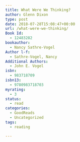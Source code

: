 ```yaml
---
title: What Were We Thinking?
author: Glenn Dixon
type: post
date: 2018-07-28T15:08:47+00:00
url: /what-were-we-thinking/
Book Id:
  - 12483282
bookauthor:
  - Nancy Sathre-Vogel
Author l-f:
  - Sathre-Vogel, Nancy
Additional Authors:
  - John E. Vogel
isbn:
  - 983718709
isbn13:
  - 9780983718703
myrating:
  - 3
status:
  - read
categories:
  - GoodReads
  - Uncategorized
tags:
  - reading

---
```

